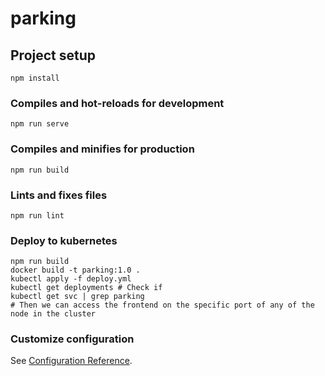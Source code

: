# parking

## Project setup
```
npm install
```

### Compiles and hot-reloads for development
```
npm run serve
```

### Compiles and minifies for production
```
npm run build
```

### Lints and fixes files
```
npm run lint
```

### Deploy to kubernetes
```
npm run build
docker build -t parking:1.0 .
kubectl apply -f deploy.yml
kubectl get deployments # Check if 
kubectl get svc | grep parking
# Then we can access the frontend on the specific port of any of the node in the cluster
```

### Customize configuration
See [Configuration Reference](https://cli.vuejs.org/config/).
